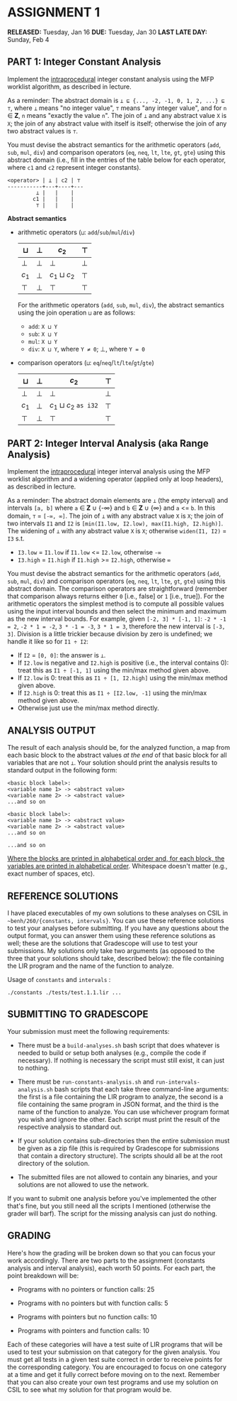 # ASSIGNMENT 1

__RELEASED:__ Tuesday, Jan 16
__DUE:__ Tuesday, Jan 30
__LAST LATE DAY:__ Sunday, Feb 4

## PART 1: Integer Constant Analysis

Implement the <u>intraprocedural</u> integer constant analysis using the MFP worklist algorithm, as described in lecture.

As a reminder: The abstract domain is `⊥ ⊑ {..., -2, -1, 0, 1, 2, ...} ⊑ ⊤`, where `⊥` means "no integer value", `⊤` means "any integer value", and for `n` ∈ 𝐙, `n` means "exactly the value `n`". The join of `⊥` and any abstract value `X` is `X`; the join of any abstract value with itself is itself; otherwise the join of any two abstract values is `⊤`.

You must devise the abstract semantics for the arithmetic operators (`add`, `sub`, `mul`, `div`) and comparison operators (`eq`, `neq`, `lt`, `lte`, `gt`, `gte`) using this abstract domain (i.e., fill in the entries of the table below for each operator, where `c1` and `c2` represent integer constants).
```
<operator> | ⊥ | c2 | ⊤
-----------+---+----+---
         ⊥ |   |    |
        c1 |   |    |
         ⊤ |   |    |
```

**Abstract semantics**

- arithmetic operators (`⊔`: `add`/`sub`/`mul`/`div`)

  | ⊔ | $\bot$ | $c_2$          | $\top$ |
  | ----------------------- | ------ | -------------- | ------ |
  | $\bot$                  | $\bot$ | $\bot$         | $\bot$ |
  | $c_1$                   | $\bot$ | $c_1 ⊔ c_2$ | $\top$ |
  | $\top$                  | $\bot$ | $\top$         | $\top$ |

    For the arithmetic operators (`add`, `sub`, `mul`, `div`), the abstract semantics using the join operation `⊔` are as follows:

    - `add`: `X ⊔ Y`
    - `sub`: `X ⊔ Y`
    - `mul`: `X ⊔ Y`
    - `div`: `X ⊔ Y`, where `Y ≠ 0`; $\bot$, where `Y = 0` 

- comparison operators  (`⊔`: `eq`/`neq`/`lt`/`lte`/`gt`/`gte`)

  | ⊔      | $\bot$ | $c_2$                | $\top$ |
  | ------ | ------ | -------------------- | ------ |
  | $\bot$ | $\bot$ | $\bot$               | $\bot$ |
  | $c_1$  | $\bot$ | $c_1 ⊔ c_2$ `as i32` | $\top$ |
  | $\top$ | $\bot$ | $\top$               | $\top$ |


## PART 2: Integer Interval Analysis (aka Range Analysis)

Implement the <u>intraprocedural</u> integer interval analysis using the MFP worklist algorithm and a widening operator (applied only at loop headers), as described in lecture. 

As a reminder: The abstract domain elements are `⊥` (the empty interval) and intervals `[a, b]` where `a` ∈ 𝐙 ∪ {-∞} and `b` ∈ 𝐙 ∪ {∞} and `a` <= `b`. In this domain, `⊤` = `[-∞, ∞]`. The join of `⊥` with any abstract value `X` is `X`; the join of two intervals `I1` and `I2` is `[min(I1.low, I2.low), max(I1.high, I2.high)]`. The widening of `⊥` with any abstract value `X` is `X`; otherwise `widen(I1, I2)` = `I3` s.t.

- `I3.low` = `I1.low` if `I1.low` <= `I2.low`, otherwise `-∞`
- `I3.high` = `I1.high` if `I1.high` >= `I2.high`, otherwise `∞`

You must devise the abstract semantics for the arithmetic operators (`add`, `sub`, `mul`, `div`) and comparison operators (`eq`, `neq`, `lt`, `lte`, `gt`, `gte`) using this abstract domain. The comparison operators are straightforward (remember that comparison always returns either `0` [i.e., false] or `1` [i.e., true]). For the arithmetic operators the simplest method is to compute all possible values using the input interval bounds and then select the minimum and maximum as the new interval bounds. For example, given `[-2, 3] * [-1, 1]`: `-2 * -1 = 2`, `-2 * 1 = -2`, `3 * -1 = -3`, `3 * 1 = 3`, therefore the new interval is `[-3, 3]`. Division is a little trickier because division by zero is undefined; we handle it like so for `I1 ÷ I2`:

- If `I2` = `[0, 0]`: the answer is `⊥`.
- If `I2.low` is negative and `I2.high` is positive (i.e., the interval contains 0): treat this as `I1 ÷ [-1, 1]` using the min/max method given above.
- If `I2.low` is 0: treat this as `I1 ÷ [1, I2.high]` using the min/max method given above.
- If `I2.high` is 0: treat this as `I1 ÷ [I2.low, -1]` using the min/max method given above.
- Otherwise just use the min/max method directly.

## ANALYSIS OUTPUT

The result of each analysis should be, for the analyzed function, a map from each basic block to the abstract values _at the end_ of that basic block for all variables that are not `⊥`. Your solution should print the analysis results to standard output in the following form:

```
<basic block label>:
<variable name 1> -> <abstract value>
<variable name 2> -> <abstract value>
...and so on

<basic block label>:
<variable name 1> -> <abstract value>
<variable name 2> -> <abstract value>
...and so on

...and so on
```

<u>Where the blocks are printed in alphabetical order and, for each block, the variables are printed in alphabetical order</u>. Whitespace doesn't matter (e.g., exact number of spaces, etc).

## REFERENCE SOLUTIONS

I have placed executables of my own solutions to these analyses on CSIL in `~benh/260/{constants, intervals}`. You can use these reference solutions to test your analyses before submitting. If you have any questions about the output format, you can answer them using these reference solutions as well; these are the solutions that Gradescope will use to test your submissions. My solutions only take two arguments (as opposed to the three that your solutions should take, described below): the file containing the LIR program and the name of the function to analyze.

Usage of `constants` and `intervals` :

``` shell
./constants ./tests/test.1.1.lir ...
```

## SUBMITTING TO GRADESCOPE

Your submission must meet the following requirements:

- There must be a `build-analyses.sh` bash script that does whatever is needed to build or setup both analyses (e.g., compile the code if necessary). If nothing is necessary the script must still exist, it can just to nothing.

- There must be `run-constants-analysis.sh` and `run-intervals-analysis.sh` bash scripts that each take three command-line arguments: the first is a file containing the LIR program to analyze, the second is a file containing the same program in JSON format, and the third is the name of the function to analyze. You can use whichever program format you wish and ignore the other. Each script must print the result of the respective analysis to standard out.

- If your solution contains sub-directories then the entire submission must be given as a zip file (this is required by Gradescope for submissions that contain a directory structure). The scripts should all be at the root directory of the solution.

- The submitted files are not allowed to contain any binaries, and your solutions are not allowed to use the network.

If you want to submit one analysis before you've implemented the other that's fine, but you still need all the scripts I mentioned (otherwise the grader will barf). The script for the missing analysis can just do nothing.

## GRADING

Here's how the grading will be broken down so that you can focus your work accordingly. There are two parts to the assignment (constants analysis and interval analysis), each worth 50 points. For each part, the point breakdown will be:

- Programs with no pointers or function calls: 25

- Programs with no pointers but with function calls: 5

- Programs with pointers but no function calls: 10

- Programs with pointers and function calls: 10

Each of these categories will have a test suite of LIR programs that will be used to test your submission on that category for the given analysis. You must get all tests in a given test suite correct in order to receive points for the corresponding category. You are encouraged to focus on one category at a time and get it fully correct before moving on to the next. Remember that you can also create your own test programs and use my solution on CSIL to see what my solution for that program would be.

